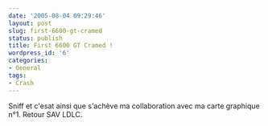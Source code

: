 ```yaml
---
date: '2005-08-04 09:29:46'
layout: post
slug: first-6600-gt-cramed
status: publish
title: First 6600 GT Cramed !
wordpress_id: '6'
categories:
- General
tags:
- Crash
---
```


Sniff et c'esat ainsi que s'achève ma collaboration avec ma carte graphique n°1. Retour SAV LDLC.
